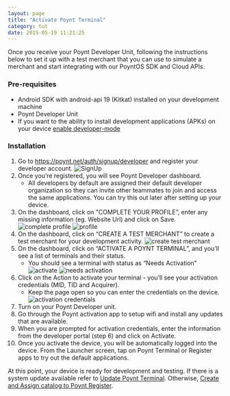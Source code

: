 ```yaml
---
layout: page
title: "Activate Poynt Terminal"
category: tut
date: 2015-05-19 11:21:25
---
```


Once you receive your Poynt Developer Unit, following the instructions below to set it up with a test merchant that you can use to simulate a merchant and start integrating with our PoyntOS SDK and Cloud APIs.

### Pre-requisites

* Android SDK with android-api 19 (Kitkat) installed on your development machine
* Poynt Developer Unit
* If you want to the ability to install development applications (APKs) on your device <a href="/developer/tut/developer-mode.html">enable developer-mode</a>

### Installation

1. Go to https://poynt.net/auth/signup/developer and register your developer account.
![SignUp]({{site.url}}../assets/poynt-signup-2.png)
2. Once you’re registered, you will see Poynt Developer dashboard.
    - All developers by default are assigned their default developer organization so they can invite other teammates to join and access the same applications. You can try this out later after setting up your device.
3. On the dashboard, click on "COMPLETE YOUR PROFILE”, enter any missing information (eg. Website Url) and click on Save.
![complete profile]({{site.url}}../assets/poynt-signup-3.png)
![profile]({{site.url}}../assets/poynt-signup-4.png)
4. On the dashboard, click on “CREATE A TEST MERCHANT” to create a test merchant for your development activity.
![create test merchant]({{site.url}}../assets/poynt-signup-5.png)
5. On the dashboard, click on “ACTIVATE A POYNT TERMINAL”, and you’ll see a list of terminals and their status.
    - You should see a terminal with status as “Needs Activation"
    ![activate]({{site.url}}../assets/poynt-signup-6.png)
    ![needs activation]({{site.url}}../assets/poynt-signup-7.png)
6. Click on the Action to activate your terminal - you’ll see your activation credentials (MID, TID and Acquirer).
    - Keep the page open so you can enter the credentials on the device.
    ![activation credentials]({{site.url}}../assets/poynt-signup-8.png)
7. Turn on your Poynt Developer unit.
8. Go through the Poynt activation app to setup wifi and install any updates that are available.
8. When you are prompted for activation credentials, enter the information from the developer portal (step 6) and click on Activate.
9. Once you activate the device, you will be automatically logged into the device. From the Launcher screen, tap on Poynt Terminal or Register apps to try out the default applications.




At this point, your device is ready for development and testing. If there is a system update available refer to <a href="/developer/tut/updating-poynt-terminal.html">Update Poynt Terminal</a>. Otherwise, <a href="/developer/tut/assign-catalog-to-poynt-register.html">Create and Assign catalog to Poynt Register</a>.
